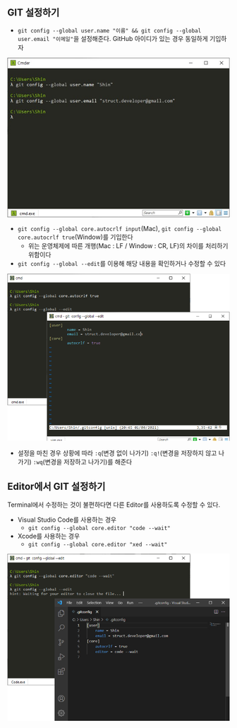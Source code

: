 ## GIT 설정하기
- `git config --global user.name "이름" && git config --global user.email "이메일"`을 설정해준다. GitHub 아이디가 있는 경우 동일하게 기입하자
<p align = "center"><img src = "../imageFiles/003-window-git-user.jpg?raw=true"/></p>

- `git config --global core.autocrlf input`(Mac), `git config --global core.autocrlf true`(Window)를 기입한다
  - 위는 운영체제에 따른 개행(Mac : LF / Window : CR, LF)의 차이를 처리하기 위함이다
- `git config --global --edit`를 이용해 해당 내용을 확인하거나 수정할 수 있다
<p align = "center"><img src = "../imageFiles/004-window-git-global.jpg?raw=true"/></p>

- 설정을 마친 경우 상황에 따라 `:q`(변경 없이 나가기) `:q!`(변경을 저장하지 않고 나가기) `:wq`(변경을 저장하고 나가기)를 해준다

## Editor에서 GIT 설정하기
Terminal에서 수정하는 것이 불편하다면 다른 Editor를 사용하도록 수정할 수 있다.
- Visual Studio Code를 사용하는 경우
  - `git config --global core.editor "code --wait"`
- Xcode를 사용하는 경우
  - `git config --global core.editor "xed --wait"`
<p align = "center"><img src = "../imageFiles/005-window-editor.jpg?raw=true"/></p>
